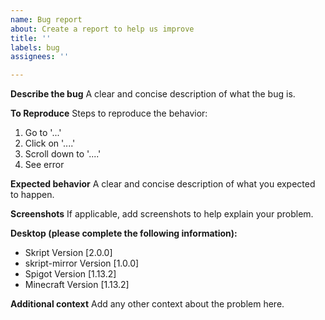 ```yaml
---
name: Bug report
about: Create a report to help us improve
title: ''
labels: bug
assignees: ''

---
```


**Describe the bug**
A clear and concise description of what the bug is.

**To Reproduce**
Steps to reproduce the behavior:
1. Go to '...'
2. Click on '....'
3. Scroll down to '....'
4. See error

**Expected behavior**
A clear and concise description of what you expected to happen.

**Screenshots**
If applicable, add screenshots to help explain your problem.

**Desktop (please complete the following information):**
 - Skript Version [2.0.0]
 - skript-mirror Version [1.0.0]
 - Spigot Version [1.13.2]
 - Minecraft Version [1.13.2]

**Additional context**
Add any other context about the problem here.
